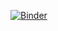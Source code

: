 [![Binder](https://mybinder.org/badge.svg)](https://mybinder.org/v2/gh/sneumann/bioc_notebooks_prebuilt/master?filepath=/tmp/xcms.ipynb)
